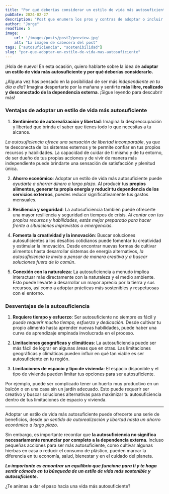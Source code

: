 ```yaml
---
title: "Por qué deberías considerar un estilo de vida más autosuficiente"
pubDate: 2024-02-27
description: "Post que enumera los pros y contras de adoptar o incluir en nuestro día a día, acciones para mejorar la autosuficiencia y la sostenibilidad del planeta"
author: "Jorge"
readTime: 5
image:
    url: '/images/posts/post2/preview.jpg'
    alt: "La imagen de cabecera del post"
tags: ["autosuficiencia", "sostenibilidad"]
slug: "por-que-adoptar-un-estilo-de-vida-mas-autosuficiente"
---
```


¡Hola de nuevo! En esta ocasión, quiero hablarte sobre la idea de **adoptar un estilo de vida más autosuficiente y por qué deberías considerarlo.**

¿Alguna vez has pensado en la posibilidad de ser más *independiente en tu día a día*? Imagina despertarte por la mañana y sentirte **más libre, realizado y desconectado de la dependencia externa**. ¡Sigue leyendo para descubrir más!

### Ventajas de adoptar un estilo de vida más autosuficiente

1. **Sentimiento de autorealización y libertad**: Imagina la despreocupación y libertad que brinda el saber que tienes todo lo que necesitas a tu alcance. 

*La autosuficiencia ofrece una sensación de libertad incomparable*, ya que te desconecta de los sistemas externos y te permite confiar en tus propios recursos y habilidades. La capacidad de cuidar de ti mismo y de tu entorno, de ser dueño de tus propias acciones y de vivir de manera más independiente puede brindarte una sensación de satisfacción y plenitud única.

2. **Ahorro económico**: Adoptar un estilo de vida más autosuficiente puede *ayudarte a ahorrar dinero a largo plazo*. Al producir tus **propios alimentos, generar tu propia energía y reducir tu dependencia de los servicios externos**, puedes reducir significativamente tus gastos mensuales.

3. **Resiliencia y seguridad**: La autosuficiencia también puede ofrecerte una mayor resiliencia y seguridad en tiempos de crisis. *Al contar con tus propios recursos y habilidades, estás mejor preparado para hacer frente a situaciones imprevistas o emergencias*.

4. **Fomenta la creatividad y la innovación**: Buscar soluciones autosuficientes a los desafíos cotidianos puede fomentar tu creatividad y estimular la innovación. Desde encontrar nuevas formas de cultivar alimentos hasta desarrollar sistemas de energía alternativos, *la autosuficiencia te invita a pensar de manera creativa y a buscar soluciones fuera de lo común*.

5. **Conexión con la naturaleza**: La autosuficiencia a menudo implica interactuar más directamente con la naturaleza y el medio ambiente. Esto puede llevarte a desarrollar un mayor aprecio por la tierra y sus recursos, así como a adoptar prácticas más sostenibles y respetuosas con el entorno.

### Desventajas de la autosuficiencia

1. **Requiere tiempo y esfuerzo**: Ser autosuficiente no siempre es fácil y *puede requerir mucho tiempo, esfuerzo y dedicación*. Desde cultivar tu propio alimento hasta aprender nuevas habilidades, puede haber una curva de aprendizaje empinada involucrada en el proceso.

2. **Limitaciones geográficas y climáticas**: La autosuficiencia puede ser más fácil de lograr en algunas áreas que en otras. Las limitaciones geográficas y climáticas pueden influir en qué tan viable es ser autosuficiente en tu región.

3. **Limitaciones de espacio y tipo de vivienda**: El espacio disponible y el tipo de vivienda pueden limitar tus opciones para ser autosuficiente. 

Por ejemplo, puede ser complicado tener un huerto muy productivo en un balcón o en una casa sin un jardín adecuado. Esto puede requerir ser creativo y buscar soluciones alternativas para maximizar tu autosuficiencia dentro de tus limitaciones de espacio y vivienda.

---

Adoptar un estilo de vida más autosuficiente puede ofrecerte una serie de beneficios, desde *un sentido de autorealización y libertad hasta un ahorro económico a largo plazo*. 

Sin embargo, es importante recordar que **la autosuficiencia no significa necesariamente renunciar por completo a la dependencia externa**. Incluso pequeñas acciones para ser más autosuficiente, como cultivar algunas hierbas en casa o reducir el consumo de plástico, pueden marcar la diferencia en tu economía, salud, bienestar y en el cuidado del planeta. 

***Lo importante es encontrar un equilibrio que funcione para ti y te haga sentir cómodo en tu búsqueda de un estilo de vida más sostenible y autosuficiente.***

¿Te animas a dar el paso hacia una vida más autosuficiente?